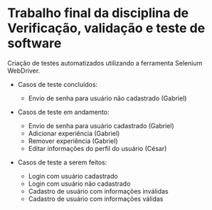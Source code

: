 # Trabalho final da disciplina de Verificação, validação e teste de software

Criação de testes automatizados utilizando a ferramenta Selenium WebDriver.

* Casos de teste concluídos:

  * Envio de senha para usuário não cadastrado (Gabriel)

* Casos de teste em andamento:

  * Envio de senha para usuário cadastrado (Gabriel) 
  * Adicionar experiência (Gabriel)
  * Remover experiência (Gabriel)
  * Editar informações do perfil do usuário (César)

* Casos de teste a serem feitos:

  * Login com usuário cadastrado
  * Login com usuário não cadastrado
  * Cadastro de usuário com informações inválidas
  * Cadastro de usuário com informações válidas

